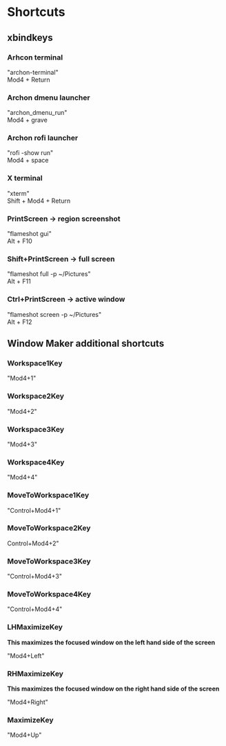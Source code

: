 # Shortcuts

## xbindkeys
### Arhcon terminal
"archon-terminal"  
Mod4 + Return

### Archon dmenu launcher
"archon_dmenu_run"  
  Mod4 + grave

### Archon rofi launcher
"rofi -show run"  
  Mod4 + space

### X terminal
"xterm"  
  Shift + Mod4 + Return

### PrintScreen → region screenshot
"flameshot gui"  
    Alt + F10

### Shift+PrintScreen → full screen
"flameshot full -p ~/Pictures"  
    Alt + F11

### Ctrl+PrintScreen → active window
"flameshot screen -p ~/Pictures"  
    Alt + F12

## Window Maker additional shortcuts

### Workspace1Key 
"Mod4+1"

### Workspace2Key
"Mod4+2"

### Workspace3Key
"Mod4+3"

### Workspace4Key
"Mod4+4"

### MoveToWorkspace1Key
"Control+Mod4+1"

### MoveToWorkspace2Key
Control+Mod4+2"
  
### MoveToWorkspace3Key
"Control+Mod4+3"

### MoveToWorkspace4Key
"Control+Mod4+4"

### LHMaximizeKey
**This maximizes the focused window on the left hand side of the screen**

"Mod4+Left"

### RHMaximizeKey
**This maximizes the focused window on the right hand side of the screen**

"Mod4+Right"

### MaximizeKey
"Mod4+Up"